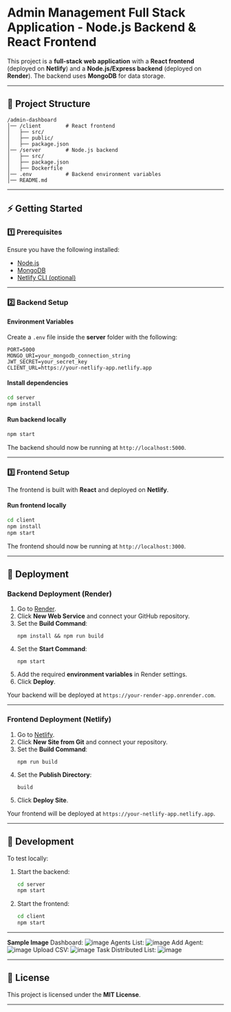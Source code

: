 # **Admin Management Full Stack Application - Node.js Backend & React Frontend**  

This project is a **full-stack web application** with a **React frontend** (deployed on **Netlify**) and a **Node.js/Express backend** (deployed on **Render**). The backend uses **MongoDB** for data storage.  

---

## **📂 Project Structure**
```
/admin-dashboard
│── /client        # React frontend
│   ├── src/
│   ├── public/
│   ├── package.json
│── /server        # Node.js backend
│   ├── src/
│   ├── package.json
│   ├── Dockerfile
│── .env           # Backend environment variables
│── README.md
```

---

## **⚡ Getting Started**

### **1️⃣ Prerequisites**
Ensure you have the following installed:
- [Node.js](https://nodejs.org/)
- [MongoDB](https://www.mongodb.com/)
- [Netlify CLI (optional)](https://docs.netlify.com/cli/get-started/)

---

### **2️⃣ Backend Setup**
#### **Environment Variables**
Create a `.env` file inside the **server** folder with the following:
```
PORT=5000
MONGO_URI=your_mongodb_connection_string
JWT_SECRET=your_secret_key
CLIENT_URL=https://your-netlify-app.netlify.app
```

#### **Install dependencies**
```sh
cd server
npm install
```

#### **Run backend locally**
```sh
npm start
```
The backend should now be running at `http://localhost:5000`.

---

### **3️⃣ Frontend Setup**
The frontend is built with **React** and deployed on **Netlify**.

#### **Run frontend locally**
```sh
cd client
npm install
npm start
```
The frontend should now be running at `http://localhost:3000`.

---

## **🚀 Deployment**

### **Backend Deployment (Render)**
1. Go to [Render](https://render.com/).
2. Click **New Web Service** and connect your GitHub repository.
3. Set the **Build Command**:  
   ```
   npm install && npm run build
   ```
4. Set the **Start Command**:  
   ```
   npm start
   ```
5. Add the required **environment variables** in Render settings.
6. Click **Deploy**.

Your backend will be deployed at `https://your-render-app.onrender.com`.

---

### **Frontend Deployment (Netlify)**
1. Go to [Netlify](https://www.netlify.com/).
2. Click **New Site from Git** and connect your repository.
3. Set the **Build Command**:  
   ```
   npm run build
   ```
4. Set the **Publish Directory**:  
   ```
   build
   ```
5. Click **Deploy Site**.

Your frontend will be deployed at `https://your-netlify-app.netlify.app`.

---

## **🔧 Development**
To test locally:
1. Start the backend:  
   ```sh
   cd server
   npm start
   ```
2. Start the frontend:  
   ```sh
   cd client
   npm start
   ```

---

**Sample Image**
Dashboard:
![image](https://github.com/user-attachments/assets/ba84a7cb-0d16-4b9f-b199-1e01d73f265d)
Agents List:
![image](https://github.com/user-attachments/assets/a82b1cb1-a309-417d-87bd-e2df95b9d17d)
Add Agent:
![image](https://github.com/user-attachments/assets/0e93c9b5-cc13-48f1-99e7-4376016929b0)
Upload CSV:
![image](https://github.com/user-attachments/assets/c48f1f13-367f-4877-a6db-0468d39621fc)
Task Distributed List:
![image](https://github.com/user-attachments/assets/2704896e-0e6c-4924-9ca0-3cc3a2a0fdb0)




---

## **📜 License**
This project is licensed under the **MIT License**.

---
